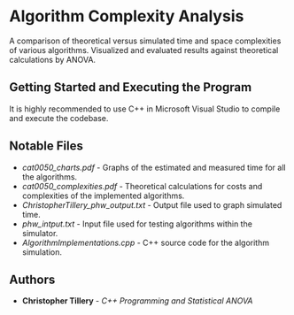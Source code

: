 # Algorithm Complexity Analysis
A comparison of theoretical versus simulated time and space complexities of various algorithms. Visualized and evaluated results against theoretical calculations by ANOVA.

## Getting Started and Executing the Program

It is highly recommended to use C++ in Microsoft Visual Studio to compile and execute the codebase.

## Notable Files
* *cat0050_charts.pdf* - Graphs of the estimated and measured time for all the algorithms.
* *cat0050_complexities.pdf* - Theoretical calculations for costs and complexities of the implemented algorithms.
* *ChristopherTillery_phw_output.txt*	- Output file used to graph simulated time.
* *phw_intput.txt* - Input file used for testing algorithms within the simulator.
* *AlgorithmImplementations.cpp* - C++ source code for the algorithm simulation.
  
## Authors

* **Christopher Tillery** - *C++ Programming and Statistical ANOVA*
